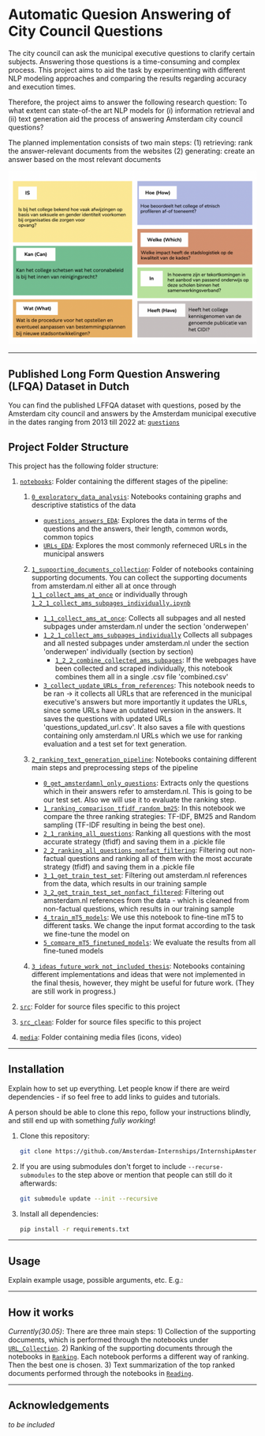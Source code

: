 # Automatic Quesion Answering of City Council Questions

The city council can ask the municipal executive questions to clarify certain subjects. Answering those questions is a time-consuming and complex process. This project aims to aid the task by experimenting with different NLP modeling approaches and comparing the results regarding accuracy and execution times.

Therefore, the project aims to answer the following research question: 
To what extent can state-of-the art NLP models for (i) information retrieval and (ii) text generation aid the process of answering Amsterdam city council questions?

The planned implementation consists of two main steps: 
(1) retrieving:  rank the answer-relevant documents from the websites 
(2) generating: create an answer based on the most relevant documents

![](media/examples/question_types.png)

---

## Published Long Form Question Answering (LFQA) Dataset in Dutch 
You can find the published LFFQA dataset with questions, posed by the Amsterdam city council and answers by the Amsterdam municipal executive in the dates ranging from 2013 till 2022 at: [`questions`](./data/question_answer)

## Project Folder Structure

This project has the following folder structure:

1. [`notebooks`](./notebooks): Folder containing the different stages of the pipeline:
    1. [`0_exploratory_data_analysis`](./notebooks/0_exploratory_data_analysis): Notebooks containing graphs and descriptive statistics of the data
        - [`questions_answers_EDA`](./notebooks/EDA/questions_answers_EDA): Explores the data in terms of the questions and the answers, their length, common words, common topics
        - [`URLs_EDA`](./notebooks/EDA/URLs_EDA): Explores the most commonly referneced URLs in the municipal answers
    2. [`1_supporting_documents_collection`](./notebooks/1_supporting_documents_collection): Folder of notebooks containing supporting documents. You can collect the supporting documents from amsterdam.nl either all at once through [`1_1_collect_ams_at_once`](./notebooks/1_supporting_documents_collection/1_1_collect_ams_at_once.ipynb) or individually through [`1_2_1_collect_ams_subpages_individually.ipynb`](./notebooks/1_supporting_documents_collection/11_2_1_collect_ams_subpages_individually.ipynb)
        - [`1_1_collect_ams_at_once`](./notebooks/1_supporting_documents_collection/1_1_collect_ams_at_once.ipynb): Collects all subpages and all nested subpages under amsterdam.nl under the section 'onderwepen'
        - [`1_2_1_collect_ams_subpages_individually`](./notebooks/1_supporting_documents_collection/1_2_1_collect_ams_subpages_individually.ipynb) Collects all subpages and all nested subpages under amsterdam.nl under the section 'onderwepen' individually (section by section)
          - [`1_2_2_combine_collected_ams_subpages`](./notebooks/1_supporting_documents_collection/1_2_2_combine_collected_ams_subpages.ipynb): If the webpages have been collected and scraped individually, this notebook combines them all in a single .csv file 'combined.csv'
        - [`3_collect_update_URLs_from_references`](./notebooks/1_supporting_documents_collection/3_collect_update_URLs_from_references.ipynb): This notebook needs to be ran -> it collects all URLs that are referenced in the municipal executive's answers but more importantly it updates the URLs, since some URLs have an outdated version in the answers. It saves the questions with updated URLs 'questions_updated_url.csv'. It also saves a file with questions containing only amsterdam.nl URLs which we use for ranking evaluation and a test set for text generation.
      
    3. [`2_ranking_text_generation_pipeline`](./notebooks/2_ranking_text_generation_pipeline): Notebooks containing different main steps and preprocessing steps of the pipeline 
        - [`0_get_amsterdamnl_only_questions`](./notebooks/1_supporting_documents_collection/0_get_amsterdamnl_only_questions.ipynb): Extracts only the questions which in their answers refer to amsterdam.nl. This is going to be our test set. Also we will use it to evaluate the ranking step.
        - [`1_ranking_comparison_tfidf_random_bm25`](./notebooks/1_supporting_documents_collection/1_ranking_comparison_tfidf_random_bm25.ipynb): In this notebook we compare the three ranking strategies: TF-IDF, BM25 and Random sampling (TF-IDF resulting in being the best one).
        - [`2_1_ranking_all_questions`](./notebooks/1_supporting_documents_collection/2_1_ranking_all_questions.ipynb): Ranking all questions with the most accurate strategy (tfidf) and saving them in a .pickle file
        -  [`2_2_ranking_all_questions_nonfact_filtering`](./notebooks/1_supporting_documents_collection/2_2_ranking_all_questions_nonfact_filtering.ipynb): Filtering out non-factual questions and  ranking all of them with the most accurate strategy (tfidf) and saving them in a .pickle file
        -   [`3_1_get_train_test_set`](./notebooks/1_supporting_documents_collection/3_1_get_train_test_set.ipynb): Filtering out amsterdam.nl references from the data, which results in our training sample
        -   [`3_2_get_train_test_set_nonfact_filtered`](./notebooks/1_supporting_documents_collection/3_2_get_train_test_set_nonfact_filtered.ipynb): Filtering out amsterdam.nl references from the data - which is cleaned from non-factual questions, which results in our training sample
        -   [`4_train_mT5_models`](./notebooks/1_supporting_documents_collection/4_train_mT5_models.ipynb): We use this notebook to fine-tine mT5 to different tasks. We change the input format according to the task we fine-tune the model on
        - [`5_compare_mT5_finetuned_models`](./notebooks/1_supporting_documents_collection/5_compare_mT5_finetuned_models.ipynb): We evaluate the results from all fine-tuned models

    4. [`3_ideas_future_work_not_included_thesis`](./notebooks/3_ideas_future_work_not_included_thesis): Notebooks containing different implementations and ideas that were not implemented in the final thesis, however, they might be useful for future work. (They are still work in progress.)


2. [`src`](./src): Folder for source files specific to this project
3. [`src_clean`](./src_clean): Folder for source files specific to this project
6. [`media`](./media): Folder containing media files (icons, video)







---


## Installation

Explain how to set up everything. 
Let people know if there are weird dependencies - if so feel free to add links to guides and tutorials.

A person should be able to clone this repo, follow your instructions blindly, and still end up with something *fully working*!

1) Clone this repository:
    ```bash
    git clone https://github.com/Amsterdam-Internships/InternshipAmsterdamGeneral
    ```

1) If you are using submodules don't forget to include `--recurse-submodules` to the step above or mention that people can still do it afterwards:
   ```bash
   git submodule update --init --recursive
   ```

1) Install all dependencies:
    ```bash
    pip install -r requirements.txt
    ```
---


## Usage

Explain example usage, possible arguments, etc. E.g.:


---


## How it works

*Currently(30.05)*: There are three main steps: 1) Collection of the supporting documents, which is performed through the notebooks under [`URL_Collection`](./notebooks/URL_Collection). 2) Ranking of the supporting documents through the notebooks in [`Ranking`](./notebooks/Ranking). Each notebook performs a different way of ranking. Then the best one is chosen. 3) Text summarization of the top ranked documents performed through the notebooks in [`Reading`](./notebooks/Reading). 



---
## Acknowledgements

*to be included*

